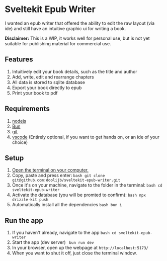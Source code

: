 # Sveltekit Epub Writer

I wanted an epub writer that offered the ability to edit the raw layout (via ide) and still have an intuitive graphic ui for writing a book.

**Disclaimer:** This is a WIP, it works well for personal use, but is not yet suitable for publishing material for commercial use.

## Features

1. Intuitively edit your book details, such as the title and author
2. Add, write, edit and rearrange chapters
3. All data is stored to sqlite database
4. Export your book directly to epub
5. Print your book to pdf

## Requirements

1. [nodejs](https://nodejs.org/en/download)
2. [Bun](https://bun.sh/)
3. [git](https://git-scm.com/downloads)
4. [vscode](https://code.visualstudio.com/) (Entirely optional, if you want to get hands on, or an ide of your choice)

## Setup

1. [Open the terminal on your computer.](https://www.youtube.com/watch?v=m2YKlRaO26A)
2. Copy, paste and press enter: ```bash
    git clone git@github.com:doolijb/sveltekit-epub-writer.git```
3. Once it's on your machine, navigate to the folder in the terminal: ```bash
cd sveltekit-epub-writer```
4. Activate the database (you will be promted to confirm): ```bash
npx drizzle-kit push```
5. Automatically install all the dependencies ```bash
bun i```

## Run the app

1. If you haven't already, navigate to the app ```bash
cd sveltekit-epub-writer```
2. Start the app (dev server) ```
bun run dev```
3. In your browser, open up the webpage at `http://localhost:5173/`
4. When you want to shut it off, just close the terminal window.
